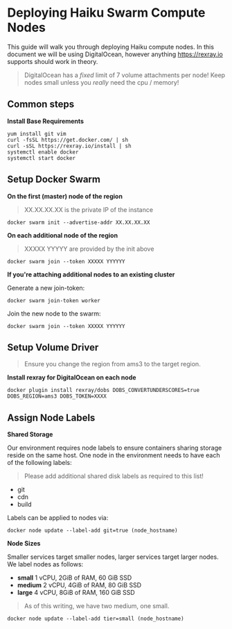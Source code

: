 # Deploying Haiku Swarm Compute Nodes

This guide will walk you through deploying Haiku compute nodes. In this document we will be using
DigitalOcean, however anything https://rexray.io supports should work in theory.

> DigitalOcean has a *fixed* limit of 7 volume attachments per node! Keep nodes small unless you
> *really* need the cpu / memory!

## Common steps

**Install Base Requirements**
```
yum install git vim
curl -fsSL https://get.docker.com/ | sh
curl -sSL https://rexray.io/install | sh
systemctl enable docker
systemctl start docker
```

## Setup Docker Swarm

**On the first (master) node of the region**

> XX.XX.XX.XX is the private IP of the instance

```
docker swarm init --advertise-addr XX.XX.XX.XX
```

**On each additional node of the region**

> XXXXX YYYYY are provided by the init above

```
docker swarm join --token XXXXX YYYYYY
```

**If you're attaching additional nodes to an existing cluster**

Generate a new join-token:
```
docker swarm join-token worker
```

Join the new node to the swarm:
```
docker swarm join --token XXXXX YYYYYY
```

## Setup Volume Driver

> Ensure you change the region from ams3 to the target region.

**Install rexray for DigitalOcean on each node**
```
docker plugin install rexray/dobs DOBS_CONVERTUNDERSCORES=true DOBS_REGION=ams3 DOBS_TOKEN=XXXX
```

## Assign Node Labels

**Shared Storage**

Our environment requires node labels to ensure containers sharing storage reside on the same host.
One node in the environment needs to have each of the following labels:

> Please add additional shared disk labels as required to this list!

  * git
  * cdn
  * build

Labels can be applied to nodes via:
```
docker node update --label-add git=true (node_hostname)
```

**Node Sizes**

Smaller services target smaller nodes, larger services target larger nodes.
We label nodes as follows:

  * **small** 1 vCPU, 2GiB of RAM, 60 GiB SSD
  * **medium** 2 vCPU, 4GiB of RAM, 80 GiB SSD
  * **large** 4 vCPU, 8GiB of RAM, 160 GiB SSD

> As of this writing, we have two medium, one small.

```
docker node update --label-add tier=small (node_hostname)
```
